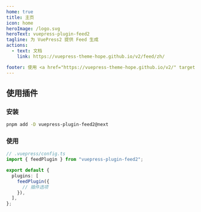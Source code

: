 ```yaml
---
home: true
title: 主页
icon: home
heroImage: /logo.svg
heroText: vuepress-plugin-feed2
tagline: 为 VuePress2 提供 Feed 生成
actions:
  - text: 文档
    link: https://vuepress-theme-hope.github.io/v2/feed/zh/

footer: 使用 <a href="https://vuepress-theme-hope.github.io/v2/" target="_blank">VuePress Theme Hope</a> 主题 | MIT 协议, 版权所有 © 2019-present Mr.Hope
---
```


## 使用插件

### 安装

```bash
pnpm add -D vuepress-plugin-feed2@next
```

### 使用

```ts
// .vuepress/config.ts
import { feedPlugin } from "vuepress-plugin-feed2";

export default {
  plugins: [
    feedPlugin({
      // 插件选项
    }),
  ],
};
```
